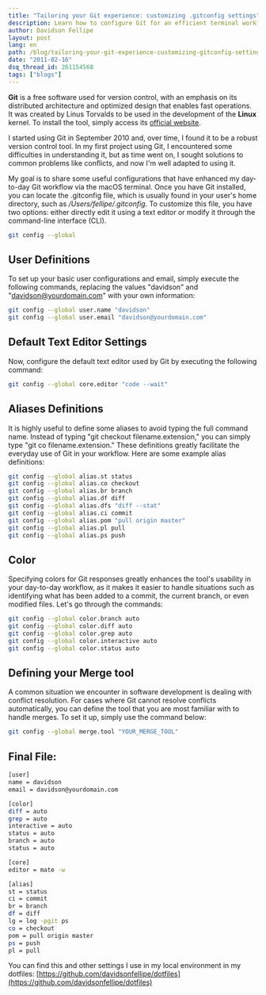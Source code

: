 ```yaml
---
title: "Tailoring your Git experience: customizing .gitconfig settings"
description: Learn how to configure Git for an efficient terminal workflow on macOS. Includes user setup, aliases, color settings, merge tool selection
author: Davidson Fellipe
layout: post
lang: en
path: /blog/tailoring-your-git-experience-customizing-gitconfig-settings/
date: "2011-02-16"
dsq_thread_id: 261154568
tags: ["blogs"]
---
```


**Git** is a free software used for version control, with an emphasis on its distributed architecture and optimized design that enables fast operations. It was created by Linus Torvalds to be used in the development of the **Linux** kernel. To install the tool, simply access its [official website][1].

[1]: https://git-scm.com/download

I started using Git in September 2010 and, over time, I found it to be a robust version control tool. In my first project using Git, I encountered some difficulties in understanding it, but as time went on, I sought solutions to common problems like conflicts, and now I'm well adapted to using it.

My goal is to share some useful configurations that have enhanced my day-to-day Git workflow via the macOS terminal. Once you have Git installed, you can locate the .gitconfig file, which is usually found in your user's home directory, such as _/Users/fellipe/.gitconfig_. To customize this file, you have two options: either directly edit it using a text editor or modify it through the command-line interface (CLI).

```bash
git config --global
```

## User Definitions

To set up your basic user configurations and email, simply execute the following commands, replacing the values "davidson" and "davidson@yourdomain.com" with your own information:


```bash
git config --global user.name "davidson"
git config --global user.email "davidson@yourdomain.com"
```

## Default Text Editor Settings

Now, configure the default text editor used by Git by executing the following command:

```bash
git config --global core.editor "code --wait"
```

## Aliases Definitions

It is highly useful to define some aliases to avoid typing the full command name. Instead of typing "git checkout filename.extension," you can simply type "git co filename.extension." These definitions greatly facilitate the everyday use of Git in your workflow. Here are some example alias definitions:

```bash
git config --global alias.st status
git config --global alias.co checkout
git config --global alias.br branch
git config --global alias.df diff
git config --global alias.dfs "diff --stat"
git config --global alias.ci commit
git config --global alias.pom "pull origin master"
git config --global alias.pl pull
git config --global alias.ps push
```

## Color

Specifying colors for Git responses greatly enhances the tool's usability in your day-to-day workflow, as it makes it easier to handle situations such as identifying what has been added to a commit, the current branch, or even modified files. Let's go through the commands:

```bash
git config --global color.branch auto
git config --global color.diff auto
git config --global color.grep auto
git config --global color.interactive auto
git config --global color.status auto
```

## Defining your Merge tool

A common situation we encounter in software development is dealing with conflict resolution. For cases where Git cannot resolve conflicts automatically, you can define the tool that you are most familiar with to handle merges. To set it up, simply use the command below:

```bash
git config --global merge.tool "YOUR_MERGE_TOOL"
```

## Final File:

```bash
[user]
name = davidson
email = davidson@yourdomain.com

[color]
diff = auto
grep = auto
interactive = auto
status = auto
branch = auto
status = auto

[core]
editor = mate -w

[alias]
st = status
ci = commit
br = branch
df = diff
lg = log -pgit ps
co = checkout
pom = pull origin master
ps = push
pl = pull
```

You can find this and other settings I use in my local environment in my dotfiles: [https://github.com/davidsonfellipe/dotfiles](https://github.com/davidsonfellipe/dotfiles)
